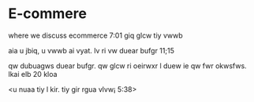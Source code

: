 # E-commere
where we discuss ecommerce
7:01 giq glcw tiy vwwb <br>

aia u jbiq, u vwwb ai vyat. lv ri vw duear bufgr
<upi hpy yjod. ejly jsbr upi nrrm fpomh.> 11;15

qw dubuagws duear bufgr. qw glcw ri oeirwxr l duew ie qw fwr okwsfws. lkai elb 20 kloa <br>

<u nuaa tiy l kir. tiy gir rgua vlvw¡ 5:38>
